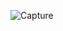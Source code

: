 









![Capture](https://github.com/user-attachments/assets/cd47c006-e1a0-4ca5-b0b0-8662b814e085)


